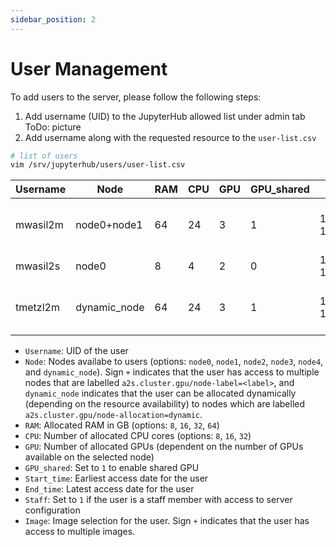```yaml
---
sidebar_position: 2
---
```


# User Management
To add users to the server, please follow the following steps:
1. Add username (UID) to the JupyterHub allowed list under admin tab
ToDo: picture
2. Add username along with the requested resource to the `user-list.csv`
  ```bash
  # list of users
  vim /srv/jupyterhub/users/user-list.csv
  ```

  | Username | Node                    | RAM | CPU | GPU | GPU_shared | Start_time       | End_time        | Staff | Image                                                                                                                         |
| -------- | ----------------------- | --- | --- | --- | ---------- | ---------------- | ---------------- | ----- | ----------------------------------------------------------------------------------------------------------------------------- |
| mwasil2m | node0+node1 | 64  | 24  | 3   | 1          | 14.03.2023-12:00 | 14.04.2024-19:00 | 1     | ghcr.io/b-it-bots/docker/gpu-notebook:11.3.1-cudnn8-runtime-ubuntu20.04+ghcr.io/digiklausur/docker-stacks/notebook-dev:latest |
| mwasil2s | node0                   | 8   | 4   | 2   | 0          | 14.02.2023-12:00 | 14.02.2024-19:00 | 0     |                                                                                                                               |
| tmetzl2m | dynamic_node | 64  | 24  | 3   | 1          | 14.03.2023-12:00 | 14.04.2024-19:00 | 1     | ghcr.io/b-it-bots/docker/gpu-notebook:11.3.1-cudnn8-runtime-ubuntu20.04+ghcr.io/digiklausur/docker-stacks/notebook-dev:latest |

  * `Username`: UID of the user
  * `Node`: Nodes availabe to users (options: `node0`, `node1`, `node2`, `node3`, `node4`, and `dynamic_node`). Sign `+` indicates that the user has access to multiple nodes that are labelled `a2s.cluster.gpu/node-label=<label>`, and `dynamic_node` indicates that the user can be allocated dynamically (depending on the resource availability) to nodes which are labelled `a2s.cluster.gpu/node-allocation=dynamic`.
  * `RAM`: Allocated RAM in GB (options: `8`, `16`, `32`, `64`)
  * `CPU`: Number of allocated CPU cores (options: `8`, `16`, `32`)
  * `GPU`: Number of allocated GPUs (dependent on the number of GPUs available on the selected node)
  * `GPU_shared`: Set to `1` to enable shared GPU
  * `Start_time`: Earliest access date for the user
  * `End_time`:  Latest access date for the user
  * `Staff`: Set to `1` if the user is a staff member with access to server configuration
  * `Image`: Image selection for the user. Sign `+` indicates that the user has access to multiple images.